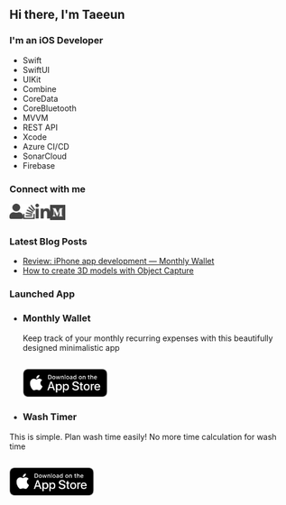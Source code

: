 ## Hi there, I'm Taeeun

### I'm an iOS Developer

- Swift
- SwiftUI
- UIKit
- Combine
- CoreData
- CoreBluetooth
- MVVM
- REST API
- Xcode
- Azure CI/CD
- SonarCloud
- Firebase

### Connect with me

[<img align="left" alt="portfolio" width="24px" src="icon/user-solid.svg" />][portfolio]
[<img align="left" alt="stackoverflow" width="22px" src="icon/stack-overflow-brands.svg" />][stackoverflow]
[<img align="left" alt="linkedin" width="26px" src="icon/linkedin-in-brands.svg" />][linkedin]
[<img align="left" alt="medium" width="27px" src="icon/medium-brands.svg" />][medium]

<br />
<br />

### Latest Blog Posts

- [Review: iPhone app development — Monthly Wallet](https://taeeun-kim.medium.com/review-iphone-app-development-monthly-wallet-7f34d9f524ef)
- [How to create 3D models with Object Capture](https://taeeun-kim.medium.com/how-to-create-3d-models-with-object-capture-9b3d1226bd10)

### Launched App

- ### Monthly Wallet

  Keep track of your monthly recurring expenses with this beautifully designed minimalistic app

  [<img alt="Swift" width="150" src="icon/Download_on_the_App_Store_Badge_US-UK_RGB_blk_092917.svg" style="border-radius: 3px; margin-top: 15px;"/>][monthlyWallet]

- ### Wash Timer

This is simple. Plan wash time easily! No more time calculation for wash time

  [<img alt="Swift" width="150" src="icon/Download_on_the_App_Store_Badge_US-UK_RGB_blk_092917.svg" style="border-radius: 3px; margin-top: 15px;"/>][washTimer]

[portfolio]: https://taeeun-kim.github.io/Portfolio/
[stackoverflow]: https://stackoverflow.com/users/15603993/taeeun-kim
[linkedin]: https://www.linkedin.com/in/taeeun-kim-a468b0219/
[medium]: https://taeeun-kim.medium.com
[monthlyWallet]: https://apps.apple.com/de/app/monthly-wallet/id1580920572
[washTimer]: https://apps.apple.com/app/wash-timer/id1627288865

<!-- https://fontawesome.com/license -->
